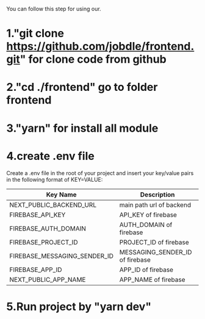 You can follow this step for using our.

# 1."git clone https://github.com/jobdle/frontend.git" for clone code from github

# 2."cd ./frontend" go to folder frontend

# 3."yarn" for install all module

# 4.create .env file

Create a .env file in the root of your project and insert your key/value pairs in the following format of KEY=VALUE:

| Key Name                  | Description                                                                                                     |
| ------------------------- | --------------------------------------------------------------------------------------------------------------- |
| NEXT_PUBLIC_BACKEND_URL                      | main path url of backend                          |
| FIREBASE_API_KEY               | API_KEY of firebase                                                     |
| FIREBASE_AUTH_DOMAIN                   | AUTH_DOMAIN of firebase                                                      |
| FIREBASE_PROJECT_ID                     | PROJECT_ID of firebase                                       |
| FIREBASE_MESSAGING_SENDER_ID             | MESSAGING_SENDER_ID of firebase                                         |
| FIREBASE_APP_ID                  | APP_ID of firebase                                                                            |
| NEXT_PUBLIC_APP_NAME                  | APP_NAME of firebase                                                               |

# 5.Run project by "yarn dev"